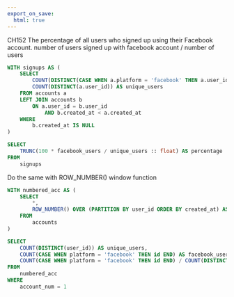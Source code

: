 ```yaml
---
export_on_save:
  html: true
---
```

CH152
The percentage of all users who signed up using their Facebook account.
number of users signed up with facebook account / number of users

```sql
WITH signups AS (
	SELECT
		COUNT(DISTINCT(CASE WHEN a.platform = 'facebook' THEN a.user_id END)) AS facebook_users,
		COUNT(DISTINCT(a.user_id)) AS unique_users
	FROM accounts a
	LEFT JOIN accounts b 
		ON a.user_id = b.user_id
			AND b.created_at < a.created_at
	WHERE
		b.created_at IS NULL
)

SELECT
	TRUNC(100 * facebook_users / unique_users :: float) AS percentage
FROM
	signups 
```

Do the same with ROW_NUMBER() window function 

```sql
WITH numbered_acc AS (
	SELECT
		*,
		ROW_NUMBER() OVER (PARTITION BY user_id ORDER BY created_at) AS account_num
	FROM
		accounts
)

SELECT
	COUNT(DISTINCT(user_id)) AS unique_users,
	COUNT(CASE WHEN platform = 'facebook' THEN id END) AS facebook_users,
	COUNT(CASE WHEN platform = 'facebook' THEN id END) / COUNT(DISTINCT(user_id)) :: float AS percent
FROM
	numbered_acc
WHERE
	account_num = 1
```